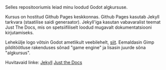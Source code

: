 Selles repositooriumis leiad minu loodud Godot algkursuse.

Kursus on hostitud Github Pages keskkonnas.
Github Pages kasutab Jekyll tarkvara (staatilise saidi generaator).
Jekyll'iga kasutan vabavaralist teemat Just The Docs, mis on spetsiifiliselt loodud mugavalt dokumentatsiooni kirjutamiseks.

Lehekülje logo võtsin Godot ametlikult veebilehelt, [siit](https://godotengine.org/press). Eemaldasin Gimp pilditöötluse rakenduses sõnad "game engine" ja lisasin juurde sõna "algkursus".

Huvitavaid linke:
[Jekyll](https://jekyllrb.com)
[Just the Docs](https://just-the-docs.com/)